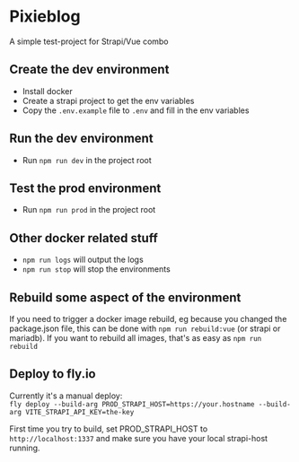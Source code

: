 # Pixieblog
A simple test-project for Strapi/Vue combo

## Create the dev environment

- Install docker
- Create a strapi project to get the env variables
- Copy the `.env.example` file to `.env` and fill in the env variables

## Run the dev environment
- Run `npm run dev` in the project root

## Test the prod environment
- Run `npm run prod` in the project root

## Other docker related stuff
- `npm run logs` will output the logs
- `npm run stop` will stop the environments

## Rebuild some aspect of the environment
If you need to trigger a docker image rebuild, eg because you changed
the package.json file, this can be done with `npm run rebuild:vue` 
(or  strapi or mariadb). If you want to rebuild all images, that's as
easy as `npm run rebuild`

## Deploy to fly.io
Currently it's a manual deploy:  
`fly deploy --build-arg PROD_STRAPI_HOST=https://your.hostname --build-arg VITE_STRAPI_API_KEY=the-key`

First time you try to build, set PROD_STRAPI_HOST to `http://localhost:1337` and
make sure you have your local strapi-host running.

